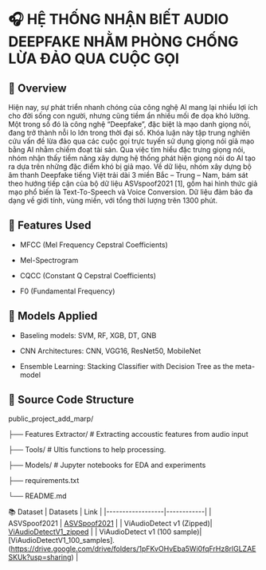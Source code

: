 # 🎧  HỆ THỐNG NHẬN BIẾT AUDIO DEEPFAKE NHẰM PHÒNG CHỐNG LỪA ĐẢO QUA CUỘC GỌI

## 📌 Overview
Hiện nay, sự phát triển nhanh chóng của công nghệ AI mang lại nhiều lợi ích cho đời sống con người, nhưng cũng tiềm ẩn nhiều mối đe dọa khó lường. Một trong số đó là công nghệ “Deepfake”, đặc biệt là mạo danh giọng nói, đang trở thành nỗi lo lớn trong thời đại số. Khóa luận này tập trung nghiên cứu vấn đề lừa đảo qua các cuộc gọi trực tuyến sử dụng giọng nói giả mạo bằng AI nhằm chiếm đoạt tài sản. Qua việc tìm hiểu đặc trưng giọng nói, nhóm nhận thấy tiềm năng xây dựng hệ thống phát hiện giọng nói do AI tạo ra dựa trên những đặc điểm khó bị giả mạo. Về dữ liệu, nhóm xây dựng bộ âm thanh Deepfake tiếng Việt trải dài 3 miền Bắc – Trung – Nam, bám sát theo hướng tiếp cận của bộ dữ liệu ASVspoof2021 [1], gồm hai hình thức giả mạo phổ biến là Text-To-Speech và Voice Conversion. Dữ liệu đảm bảo đa dạng về giới tính, vùng miền, với tổng thời lượng trên 1300 phút.

 ## 🧪 Features Used
- MFCC (Mel Frequency Cepstral Coefficients)

- Mel-Spectrogram

- CQCC (Constant Q Cepstral Coefficients)

- F0 (Fundamental Frequency)

## 🧠 Models Applied

- Baseling models: SVM, RF, XGB, DT, GNB
  
- CNN Architectures: CNN, VGG16, ResNet50, MobileNet

- Ensemble Learning: Stacking Classifier with Decision Tree as the meta-model


## 📁 Source Code Structure

public_project_add_marp/

├── Features Extractor/   # Extracting accoustic features from audio input

├── Tools/                # Ultis functions to help processing.

├── Models/             # Jupyter notebooks for EDA and experiments

├── requirements.txt       

└── README.md

📚 Dataset
| Datasets          | Link |
|------------------|------------|
| ASVSpoof2021  |  [ASVSpoof2021](https://www.asvspoof.org/index2021.html)     |
|  ViAudioDetect v1 (Zipped)| [ViAudioDetectV1_zipped](https://drive.google.com/file/d/1bBJgSXIdQliAYTxGbnMvkDEYu8mCZN7O/view?usp=sharing)   |
|  ViAudioDetect v1 (100 sample)| [ViAudioDetectV1_100_samples].(https://drive.google.com/drive/folders/1pFKvOHvEba5Wi0fqFrHz8rlGLZAESKUk?usp=sharing) |


